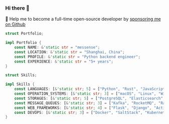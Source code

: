 ### Hi there 👋

🚀 Help me to become a full-time open-source developer by [sponsoring me on Github](https://github.com/sponsors/messense)

```rust
struct Portfolio;

impl Portfolio {
    const NAME: &'static str = "messense";
    const LOCATION: &'static str = "Shanghai, China";
    const PROFILE: &'static str = "Python backend engineer";
    const EXPERIENCE: &'static str = "5+ years";
}

struct Skills;

impl Skills {
    const LANGUAGES: [&'static str; 5] = ["Python", "Rust", "JavaScript", "C/C++", "Kotlin/Java"];
    const OPERATION_SYSTEMS: [&'static str; 3] = ["macOS", "Linux", "Windows"];
    const STORAGES: [&'static str; 5] = ["PostgreSQL", "Elasticsearch", "MongoDB", "Redis", "MySQL"];
    const MESSAGE_QUEUES: [&'static str; 3] = ["Kafka", "RocketMQ", "RabbitMQ"];
    const WEB_FRAMEWORKS: [&'static str; 4] = ["Flask", "Django", "Actix-Web", "Rocket"];
    const DEVOPS: [&'static str; 3] = ["Docker", "SaltStack", "Kubernetes"];
}
```
